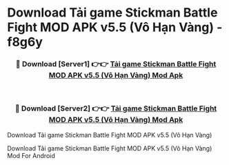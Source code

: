 # Download Tải game Stickman Battle Fight MOD APK v5.5 (Vô Hạn Vàng) - f8g6y


<div align="center">
<h3>🔴 Download [Server1] 👉👉 <a href="https://apk-comot.site?title=Tải_game_Stickman_Battle_Fight_MOD_APK_v5.5_(Vô_Hạn_Vàng)">Tải game Stickman Battle Fight MOD APK v5.5 (Vô Hạn Vàng) Mod Apk</a></h3><br>
<h3>🔴 Download [Server2] 👉👉 <a href="https://apk-comot.site?title=Tải_game_Stickman_Battle_Fight_MOD_APK_v5.5_(Vô_Hạn_Vàng)">Tải game Stickman Battle Fight MOD APK v5.5 (Vô Hạn Vàng) Mod Apk</a></h3>
</div>



Download Tải game Stickman Battle Fight MOD APK v5.5 (Vô Hạn Vàng) 

Download Tải game Stickman Battle Fight MOD APK v5.5 (Vô Hạn Vàng) Mod For Android